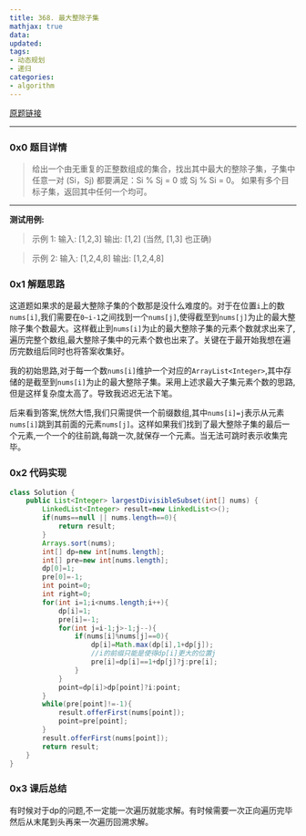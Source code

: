 ```yaml
---
title: 368. 最大整除子集
mathjax: true
data: 
updated:
tags:
- 动态规划
- 递归
categories:
- algorithm
---
```


[原题链接](https://leetcode-cn.com/problems/largest-divisible-subset)

---

### 0x0 题目详情

>给出一个由无重复的正整数组成的集合，找出其中最大的整除子集，子集中任意一对 (Si，Sj) 都要满足：Si % Sj = 0 或 Sj % Si = 0。
如果有多个目标子集，返回其中任何一个均可。

---

**测试用例:**

>示例 1:
输入: [1,2,3]
输出: [1,2] (当然, [1,3] 也正确)

>示例 2:
输入: [1,2,4,8]
输出: [1,2,4,8]

### 0x1 解题思路

这道题如果求的是最大整除子集的个数那是没什么难度的。对于在位置`i`上的数`nums[i]`,我们需要在`0~i-1`之间找到一个`nums[j]`,使得截至到`nums[j]`为止的最大整除子集个数最大。这样截止到`nums[i]`为止的最大整除子集的元素个数就求出来了,遍历完整个数组,最大整除子集中的元素个数也出来了。关键在于最开始我想在遍历完数组后同时也将答案收集好。

我的初始思路,对于每一个数`nums[i]`维护一个对应的`ArrayList<Integer>`,其中存储的是截至到`nums[i]`为止的最大整除子集。采用上述求最大子集元素个数的思路,但是这样复杂度太高了。导致我迟迟无法下笔。

后来看到答案,恍然大悟,我们只需提供一个前缀数组,其中`nums[i]=j`表示从元素`nums[i]`跳到其前面的元素`nums[j]`。这样如果我们找到了最大整除子集的最后一个元素,一个一个的往前跳,每跳一次,就保存一个元素。当无法可跳时表示收集完毕。

### 0x2 代码实现

``` java
class Solution {
    public List<Integer> largestDivisibleSubset(int[] nums) {
        LinkedList<Integer> result=new LinkedList<>();
        if(nums==null || nums.length==0){
            return result;
        }
        Arrays.sort(nums);
        int[] dp=new int[nums.length];
        int[] pre=new int[nums.length];
        dp[0]=1;
        pre[0]=-1;
        int point=0;
        int right=0;
        for(int i=1;i<nums.length;i++){
            dp[i]=1;
            pre[i]=-1;
            for(int j=i-1;j>-1;j--){
                if(nums[i]%nums[j]==0){
                    dp[i]=Math.max(dp[i],1+dp[j]);
                    //i的前缀只能是使得dp[i]更大的位置j
                    pre[i]=dp[i]==1+dp[j]?j:pre[i];
                }
            }
            point=dp[i]>dp[point]?i:point;
        }
        while(pre[point]!=-1){
            result.offerFirst(nums[point]);
            point=pre[point];
        }
        result.offerFirst(nums[point]);
        return result;
    }
}
```

### 0x3 课后总结

有时候对于dp的问题,不一定能一次遍历就能求解。有时候需要一次正向遍历完毕然后从末尾到头再来一次遍历回溯求解。

